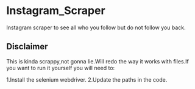 # Instagram_Scraper
Instagram scraper to see all who you follow but do not follow you back.


## Disclaimer 

This is kinda scrappy,not gonna lie.Will redo the way it works with files.If you want to run it yourself you will need to:
 
1.Install the selenium webdriver.
2.Update the paths in the code.
